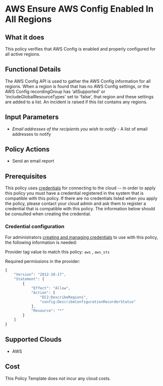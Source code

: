# AWS Ensure AWS Config Enabled In All Regions

## What it does

This policy verifies that AWS Config is enabled and properly configured for all active regions.

## Functional Details

The AWS Config API is used to gather the AWS Config information for all regions. When a region is found that has no AWS Config settings, or the AWS Config recordingGroup has 'allSupported' or 'includeGlobalResourceTypes' set to 'false', that region and these settings are added to a list. An incident is raised if this list contains any regions.

## Input Parameters

- *Email addresses of the recipients you wish to notify* - A list of email addresses to notify

## Policy Actions

- Send an email report

## Prerequisites

This policy uses [credentials](https://docs.rightscale.com/policies/users/guides/credential_management.html) for connecting to the cloud -- in order to apply this policy you must have a credential registered in the system that is compatible with this policy. If there are no credentials listed when you apply the policy, please contact your cloud admin and ask them to register a credential that is compatible with this policy. The information below should be consulted when creating the credential.

### Credential configuration

For administrators [creating and managing credentials](https://docs.rightscale.com/policies/users/guides/credential_management.html) to use with this policy, the following information is needed:

Provider tag value to match this policy: `aws` , `aws_sts`

Required permissions in the provider:

```javascript
{
    "Version": "2012-10-17",
    "Statement": [
        {
            "Effect": "Allow",
            "Action": [
                "EC2:DescribeRegions",
                "config:DescribeConfigurationRecorderStatus"
            ],
            "Resource": "*"
        }
    ]
}
```

## Supported Clouds

- AWS

## Cost

This Policy Template does not incur any cloud costs.

